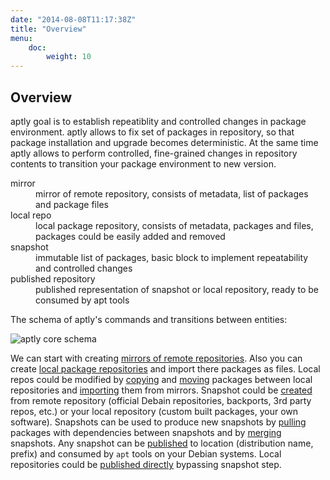 ```yaml
---
date: "2014-08-08T11:17:38Z"
title: "Overview"
menu:
    doc:
        weight: 10
---
```


Overview
--------

aptly goal is to establish repeatiblity and controlled changes in
package environment. aptly allows to fix set of packages in repository,
so that package installation and upgrade becomes deterministic. At the
same time aptly allows to perform controlled, fine-grained changes in
repository contents to transition your package environment to new
version.
 

<dl>
    <dt>mirror</dt>
    <dd>mirror of remote repository, consists of metadata, list of packages
    and package files</dd>
    <dt>local repo</dt>
    <dd>local package repository, consists of metadata, packages and files,
    packages could be easily added and removed</dd>
    <dt>snapshot</dt>
    <dd>immutable list of packages, basic block to implement repeatability
    and controlled changes</dd>
    <dt>published repository</dt>
    <dd>published representation of snapshot or local repository, ready to
    be consumed by apt tools</dd>
</dl>


The schema of aptly's commands and transitions between entities:

<img src="/img/schema.png" alt="aptly core schema" class="img-responsive">

We can start with creating [mirrors of remote
repositories](#aptly-mirror-create). Also you can create [local package
repositories](#aptly-repo-create) and import there packages as files.
Local repos could be modified by [copying](#aptly-repo-copy) and
[moving](#aptly-repo-move) packages between local repositories and
[importing](#aptly-repo-import) them from mirrors. Snapshot could be
[created](#aptly-snapshot-create) from remote repository (official
Debain repositories, backports, 3rd party repos, etc.) or your local
repository (custom built packages, your own software). Snapshots can be
used to produce new snapshots by [pulling](#aptly-snapshot-pull)
packages with dependencies between snapshots and by
[merging](#aptly-snapshot-merge) snapshots. Any snapshot can be
[published](#aptly-publish-snapshot) to location (distribution name,
prefix) and consumed by `apt` tools on your Debian systems. Local
repositories could be [published directly](#aptly-publish-repo)
bypassing snapshot step.
